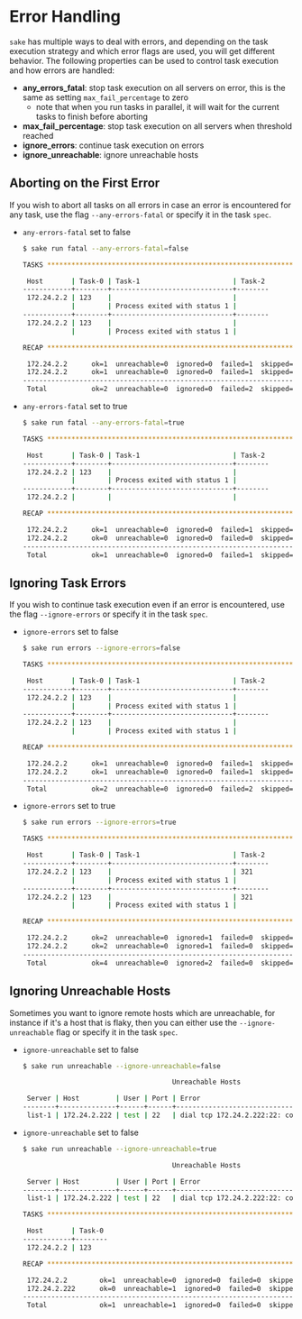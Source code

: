 # Error Handling

`sake` has multiple ways to deal with errors, and depending on the task execution strategy and which error flags are used, you will get different behavior. The following properties can be used to control task execution and how errors are handled:

- **any_errors_fatal**: stop task execution on all servers on error, this is the same as setting `max_fail_percentage` to zero
  - note that when you run tasks in parallel, it will wait for the current tasks to finish before aborting
- **max_fail_percentage**: stop task execution on all servers when threshold reached
- **ignore_errors**: continue task execution on errors
- **ignore_unreachable**: ignore unreachable hosts

## Aborting on the First Error

If you wish to abort all tasks on all errors in case an error is encountered for any task, use the flag `--any-errors-fatal` or specify it in the task `spec`.

- `any-errors-fatal` set to false

  ```bash
  $ sake run fatal --any-errors-fatal=false

  TASKS *******************************************************************

   Host       | Task-0 | Task-1                       | Task-2
  ------------+--------+------------------------------+--------
   172.24.2.2 | 123    |                              |
              |        | Process exited with status 1 |
  ------------+--------+------------------------------+--------
   172.24.2.2 | 123    |                              |
              |        | Process exited with status 1 |

  RECAP *******************************************************************

   172.24.2.2      ok=1  unreachable=0  ignored=0  failed=1  skipped=1
   172.24.2.2      ok=1  unreachable=0  ignored=0  failed=1  skipped=1
  ---------------------------------------------------------------------
   Total           ok=2  unreachable=0  ignored=0  failed=2  skipped=2
   ```

- `any-errors-fatal` set to true
  ```bash
  $ sake run fatal --any-errors-fatal=true

  TASKS ******************************************************************

   Host       | Task-0 | Task-1                       | Task-2
  ------------+--------+------------------------------+--------
   172.24.2.2 | 123    |                              |
              |        | Process exited with status 1 |
  ------------+--------+------------------------------+--------
   172.24.2.2 |        |                              |

  RECAP ******************************************************************

   172.24.2.2      ok=1  unreachable=0  ignored=0  failed=1  skipped=1
   172.24.2.2      ok=0  unreachable=0  ignored=0  failed=0  skipped=3
  ---------------------------------------------------------------------
   Total           ok=1  unreachable=0  ignored=0  failed=1  skipped=4
  ```

## Ignoring Task Errors

If you wish to continue task execution even if an error is encountered, use the flag `--ignore-errors` or specify it in the task `spec`.

- `ignore-errors` set to false
  ```bash
  $ sake run errors --ignore-errors=false

  TASKS ******************************************************************

   Host       | Task-0 | Task-1                       | Task-2
  ------------+--------+------------------------------+--------
   172.24.2.2 | 123    |                              |
              |        | Process exited with status 1 |
  ------------+--------+------------------------------+--------
   172.24.2.2 | 123    |                              |
              |        | Process exited with status 1 |

  RECAP ******************************************************************

   172.24.2.2      ok=1  unreachable=0  ignored=0  failed=1  skipped=1
   172.24.2.2      ok=1  unreachable=0  ignored=0  failed=1  skipped=1
  ---------------------------------------------------------------------
   Total           ok=2  unreachable=0  ignored=0  failed=2  skipped=2
   ```

- `ignore-errors` set to true
  ```bash
  $ sake run errors --ignore-errors=true

  TASKS ********************************************************************

   Host       | Task-0 | Task-1                       | Task-2
  ------------+--------+------------------------------+--------
   172.24.2.2 | 123    |                              | 321
              |        | Process exited with status 1 |
  ------------+--------+------------------------------+--------
   172.24.2.2 | 123    |                              | 321
              |        | Process exited with status 1 |

  RECAP ********************************************************************

   172.24.2.2      ok=2  unreachable=0  ignored=1  failed=0  skipped=0
   172.24.2.2      ok=2  unreachable=0  ignored=1  failed=0  skipped=0
  ---------------------------------------------------------------------
   Total           ok=4  unreachable=0  ignored=2  failed=0  skipped=0
  ```

## Ignoring Unreachable Hosts

Sometimes you want to ignore remote hosts which are unreachable, for instance if it's a host that is flaky, then you can either use the `--ignore-unreachable` flag or specify it in the task `spec`.

- `ignore-unreachable` set to false
  ```bash
  $ sake run unreachable --ignore-unreachable=false

                                       Unreachable Hosts

   Server | Host         | User | Port | Error
  --------+--------------+------+------+-----------------------------------------------------
   list-1 | 172.24.2.222 | test | 22   | dial tcp 172.24.2.222:22: connect: no route to host
  ```

- `ignore-unreachable` set to false
  ```bash
  $ sake run unreachable --ignore-unreachable=true

                                       Unreachable Hosts

   Server | Host         | User | Port | Error
  --------+--------------+------+------+-----------------------------------------------------
   list-1 | 172.24.2.222 | test | 22   | dial tcp 172.24.2.222:22: connect: no route to host

  TASKS **************************************************************************************

   Host       | Task-0
  ------------+--------
   172.24.2.2 | 123

  RECAP **************************************************************************************

   172.24.2.2        ok=1  unreachable=0  ignored=0  failed=0  skipped=0
   172.24.2.222      ok=0  unreachable=1  ignored=0  failed=0  skipped=0
  -----------------------------------------------------------------------
   Total             ok=1  unreachable=1  ignored=0  failed=0  skipped=0

  ```
